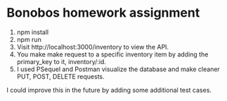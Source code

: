 # Bonobos homework assignment
1. npm install 
2. npm run
3. Visit http://localhost:3000/inventory to view the API. 
4. You make make request to a specific inventory item by adding the primary_key to it, inventory/:id. 
5. I used PSequel and Postman visualize the database and make cleaner PUT, POST, DELETE requests. 

I could improve this in the future by adding some additional test cases. 